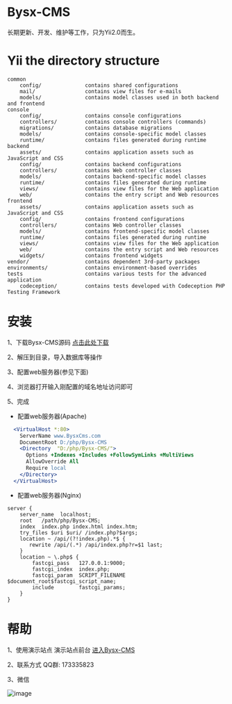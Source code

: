 # Bysx-CMS
长期更新、开发、维护等工作，只为Yii2.0而生。

# Yii the directory structure
```
common
    config/              contains shared configurations
    mail/                contains view files for e-mails
    models/              contains model classes used in both backend and frontend
console
    config/              contains console configurations
    controllers/         contains console controllers (commands)
    migrations/          contains database migrations
    models/              contains console-specific model classes
    runtime/             contains files generated during runtime
backend
    assets/              contains application assets such as JavaScript and CSS
    config/              contains backend configurations
    controllers/         contains Web controller classes
    models/              contains backend-specific model classes
    runtime/             contains files generated during runtime
    views/               contains view files for the Web application
    web/                 contains the entry script and Web resources
frontend
    assets/              contains application assets such as JavaScript and CSS
    config/              contains frontend configurations
    controllers/         contains Web controller classes
    models/              contains frontend-specific model classes
    runtime/             contains files generated during runtime
    views/               contains view files for the Web application
    web/                 contains the entry script and Web resources
    widgets/             contains frontend widgets
vendor/                  contains dependent 3rd-party packages
environments/            contains environment-based overrides
tests                    contains various tests for the advanced application
    codeception/         contains tests developed with Codeception PHP Testing Framework
```
# 安装

1、下载Bysx-CMS源码  [点击此处下载](https://codeload.github.com/baiyishaoxia/Bysx-CMS/zip/master)

2、解压到目录，导入数据库等操作

3、配置web服务器(参见下面)

4、浏览器打开输入刚配置的域名地址访问即可

5、完成

* 配置web服务器(Apache)

```apache
  <VirtualHost *:80>
    ServerName www.BysxCms.com
    DocumentRoot D:/php/Bysx-CMS
    <Directory  "D:/php/Bysx-CMS/">
      Options +Indexes +Includes +FollowSymLinks +MultiViews
      AllowOverride All
      Require local
    </Directory>
  </VirtualHost>
```
* 配置web服务器(Nginx)

```nginx
server {
    server_name  localhost;
    root   /path/php/Bysx-CMS;
    index  index.php index.html index.htm;
    try_files $uri $uri/ /index.php?$args;
    location ~ /api/(?!index.php).*$ {
       rewrite /api/(.*) /api/index.php?r=$1 last;
    }
    location ~ \.php$ {
        fastcgi_pass   127.0.0.1:9000;
        fastcgi_index  index.php;
        fastcgi_param  SCRIPT_FILENAME  $document_root$fastcgi_script_name;
        include        fastcgi_params;
    }
}
```
# 帮助
1、使用演示站点 演示站点前台 [进入Bysx-CMS](http://webapp.afu666.xyz)  

2、联系方式 QQ群: 173335823

3、微信

![image](https://github.com/baiyishaoxia/personal-space/raw/option/screenshots/20180527012147.jpg)
